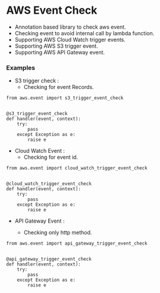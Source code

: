 # AWS Event Check

* Annotation based library to check aws event.
* Checking event to avoid internal call by lambda function.
* Supporting AWS Cloud Watch trigger events.
* Supporting AWS S3 trigger event.
* Supporting AWS API Gateway event.


### Examples 

* S3 trigger check :
    * Checking for event Records.

```
from aws.event import s3_trigger_event_check


@s3_trigger_event_check
def handler(event, context):
    try:
        pass
    except Exception as e:
        raise e
```

* Cloud Watch Event :
    * Checking for event id.

```
from aws.event import cloud_watch_trigger_event_check


@cloud_watch_trigger_event_check
def handler(event, context):
    try:
        pass
    except Exception as e:
        raise e
```

* API Gateway Event :

    * Checking only http method.

```
from aws.event import api_gateway_trigger_event_check


@api_gateway_trigger_event_check
def handler(event, context):
    try:
        pass
    except Exception as e:
        raise e
```

